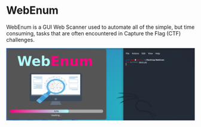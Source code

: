 # WebEnum
WebEnum is a GUI Web Scanner used to automate all of the simple, but time consuming, tasks that are often encountered in Capture the Flag (CTF) challenges. 

![alt text](https://github.com/Ayodub/WebEnum/blob/main/images/loading_screen.png?raw=true)
